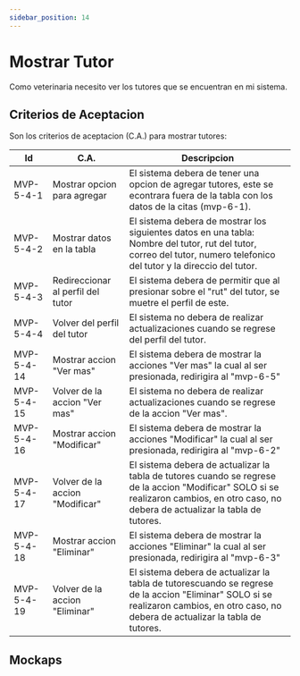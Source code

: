 ```yaml
---
sidebar_position: 14
---
```


# Mostrar Tutor

Como veterinaria necesito ver los tutores que se encuentran en mi sistema.

<!-- En la siguiente imagen reprecenta el flujo general de la historia de usuario:
![Task Flow de Gestionar citas](/img/gestionar_citas/agregar_cita/agregar_cita_diagrama.svg) -->

## Criterios de Aceptacion
Son los criterios de aceptacion (C.A.) para mostrar tutores:

| Id | C.A. | Descripcion | 
|-------------------- | -------- | -------- | 
| MVP-5-4-1 | Mostrar opcion para agregar | El sistema debera de tener una opcion de agregar tutores, este se econtrara fuera de la tabla con los datos de la citas (mvp-6-1). |
| MVP-5-4-2 | Mostrar datos en la tabla | El sistema debera de mostrar los siguientes datos en una tabla: Nombre del tutor, rut del tutor, correo del tutor, numero telefonico del tutor y la direccio del tutor. |
| MVP-5-4-3 | Redireccionar al perfil del tutor  | El sistema debera de permitir que al presionar sobre el "rut" del tutor, se muetre el perfil de este. |
| MVP-5-4-4 | Volver del perfil del tutor  | El sistema no debera de realizar actualizaciones cuando se regrese del perfil del tutor. |
| MVP-5-4-14 | Mostrar accion "Ver mas" | El sistema debera de mostrar la acciones "Ver mas" la cual al ser presionada, redirigira al "mvp-6-5" |
| MVP-5-4-15 | Volver de la accion "Ver mas"  | El sistema no debera de realizar actualizaciones cuando se regrese de la accion "Ver mas". |
| MVP-5-4-16 | Mostrar accion "Modificar" | El sistema debera de mostrar la acciones "Modificar" la cual al ser presionada, redirigira al "mvp-6-2" |
| MVP-5-4-17 | Volver de la accion "Modificar"  | El sistema debera de actualizar la tabla de tutores cuando se regrese de la accion "Modificar" SOLO si se realizaron cambios, en otro caso, no debera de actualizar la tabla de tutores. |
| MVP-5-4-18 | Mostrar accion "Eliminar" | El sistema debera de mostrar la acciones "Eliminar" la cual al ser presionada, redirigira al "mvp-6-3" |
| MVP-5-4-19 | Volver de la accion "Eliminar"  | El sistema debera de actualizar la tabla de tutorescuando se regrese de la accion "Eliminar" SOLO si se realizaron cambios, en otro caso, no debera de actualizar la tabla de tutores. |


## Mockaps

<!-- ### Agregar sin error
![Mockap de Gestionar citas general](/img/gestionar_citas/agregar_cita/agregar_cita_mockap.svg)

### Agregar con marca de error
![Mockap de Gestionar citas tabla](/img/gestionar_citas/agregar_cita/agregar_cita_error_mockap.svg) -->